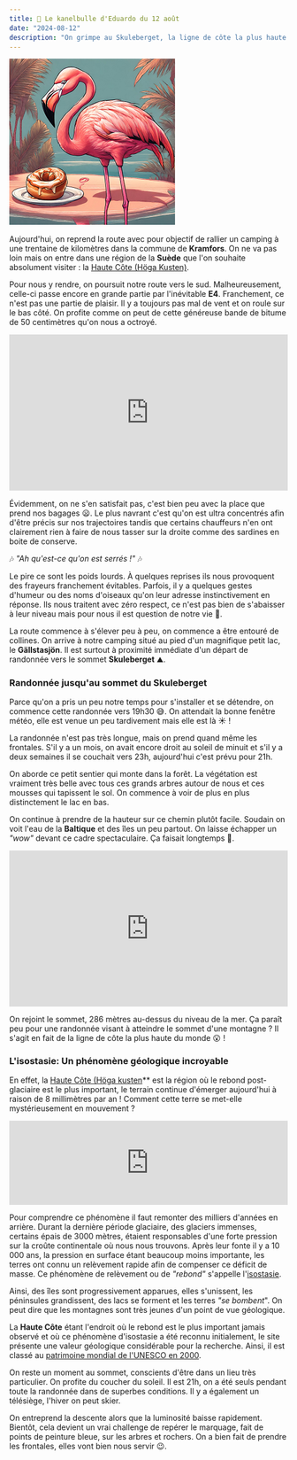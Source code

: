 ```yaml
---
title: 🥮 Le kanelbulle d'Eduardo du 12 août
date: "2024-08-12"
description: "On grimpe au Skuleberget, la ligne de côte la plus haute du monde !"
---
```


![Kanelbullar d'Eduardo](../kanelbullar_eduardo.png)

Aujourd'hui, on reprend la route avec pour objectif de rallier un camping à une trentaine de kilomètres dans la commune de **Kramfors**. On ne va pas loin mais on entre dans une région de la **Suède** que l'on souhaite absolument visiter : la [Haute Côte (Höga Kusten)](https://www.hogakusten.com/en).

Pour nous y rendre, on poursuit notre route vers le sud. Malheureusement, celle-ci passe encore en grande partie par l'inévitable **E4**. Franchement, ce n'est pas une partie de plaisir. Il y a toujours pas mal de vent et on roule sur le bas côté. On profite comme on peut de cette généreuse bande de bitume de 50 centimètres qu'on nous a octroyé. 

<div style="width: 100%; height: 0; position: relative; padding-bottom: 56%;"><iframe src="https://giphy.com/embed/eXUEJIGa2BXWjh8q6l" style="top: 0; left: 0; width: 100%; height: 100%; position: absolute; border: 0;" allowfullscreen scrolling="no" allow="encrypted-media;" class="giphy-embed"></iframe></div>

Évidemment, on ne s'en satisfait pas, c'est bien peu avec la place que prend nos bagages 😦. Le plus navrant c'est qu'on est ultra concentrés afin d'être précis sur nos trajectoires tandis que certains chauffeurs n'en ont clairement rien à faire de nous tasser sur la droite comme des sardines en boite de conserve. 

🎶 *"Ah qu'est-ce qu'on est serrés !"* 🎶

Le pire ce sont les poids lourds. À quelques reprises ils nous provoquent des frayeurs franchement évitables. Parfois, il y a quelques gestes d'humeur ou des noms d'oiseaux qu'on leur adresse instinctivement en réponse. Ils nous traitent avec zéro respect, ce n'est pas bien de s'abaisser à leur niveau mais pour nous il est question de notre vie 🤬. 

La route commence à s'élever peu à peu, on commence a être entouré de collines. On arrive à notre camping situé au pied d'un magnifique petit lac, le **Gällstasjön**. Il est surtout à proximité immédiate d'un départ de randonnée vers le sommet **Skuleberget** ⛰️.

### Randonnée jusqu'au sommet du Skuleberget

Parce qu'on a pris un peu notre temps pour s'installer et se détendre, on commence cette randonnée vers 19h30 😅. On attendait la bonne fenêtre météo, elle est venue un peu tardivement mais elle est là ☀️ !

La randonnée n'est pas très longue, mais on prend quand même les frontales. S'il y a un mois, on avait encore droit au soleil de minuit et s'il y a deux semaines il se couchait vers 23h, aujourd'hui c'est prévu pour 21h. 

On aborde ce petit sentier qui monte dans la forêt. La végétation est vraiment très belle avec tous ces grands arbres autour de nous et ces mousses qui tapissent le sol. On commence à voir de plus en plus distinctement le lac en bas. 

On continue à prendre de la hauteur sur ce chemin plutôt facile. Soudain on voit l'eau de la **Baltique** et des îles un peu partout. On laisse échapper un *"wow"* devant ce cadre spectaculaire. Ça faisait longtemps 🤩.

<div style="width: 100%; height: 0; position: relative; padding-bottom: 56%;"><iframe src="https://giphy.com/embed/wXnmM6hHFtz3IulO36" style="top: 0; left: 0; width: 100%; height: 100%; position: absolute; border: 0;" allowfullscreen scrolling="no" allow="encrypted-media;" class="giphy-embed"></iframe></div>

On rejoint le sommet, 286 mètres au-dessus du niveau de la mer. Ça paraît peu pour une randonnée visant à atteindre le sommet d'une montagne ? Il s'agit en fait de la ligne de côte la plus haute du monde 😮 !

### L'isostasie: Un phénomène géologique incroyable

En effet, la [Haute Côte (Höga kusten](https://visitsweden.fr/destinations/nord-de-la-suede/angermanland/la-haute-cote/)** est la région où le rebond post-glaciaire est le plus important, le terrain continue d'émerger aujourd'hui à raison de 8 millimètres par an ! Comment cette terre se met-elle mystérieusement en mouvement ? 

<div style="left: 0; width: 100%; height: 152px; position: relative;"><iframe src="https://open.spotify.com/embed/track/50JK22El2PTIzZBU2liLDI?utm_source=oembed" style="top: 0; left: 0; width: 100%; height: 100%; position: absolute; border: 0;" allowfullscreen allow="clipboard-write; encrypted-media; fullscreen; picture-in-picture;"></iframe></div>

Pour comprendre ce phénomène il faut remonter des milliers d'années en arrière. Durant la dernière période glaciaire, des glaciers immenses, certains épais de 3000 mètres, étaient responsables d'une forte pression sur la croûte continentale où nous nous trouvons. Après leur fonte il y a 10 000 ans, la pression en surface étant beaucoup moins importante, les terres ont connu un relèvement rapide afin de compenser ce déficit de masse. Ce phénomène de relèvement ou de *"rebond"* s'appelle l'[isostasie](https://fr.m.wikipedia.org/wiki/Isostasie).

Ainsi, des îles sont progressivement apparues, elles s'unissent, les péninsules grandissent, des lacs se forment et les terres *"se bombent*". On peut dire que les montagnes sont très jeunes d'un point de vue géologique.

La **Haute Côte** étant l'endroit où le rebond est le plus important jamais observé et où ce phénomène d'isostasie a été reconnu initialement, le site présente une valeur géologique considérable pour la recherche. Ainsi, il est classé au [patrimoine mondial de l'UNESCO en 2000](https://whc.unesco.org/fr/list/898/).

On reste un moment au sommet, conscients d'être dans un lieu très particulier. On profite du coucher du soleil. Il est 21h, on a été seuls pendant toute la randonnée dans de superbes conditions. Il y a également un télésiège, l'hiver on peut skier. 

On entreprend la descente alors que la luminosité baisse rapidement. Bientôt, cela devient un vrai challenge de repérer le marquage, fait de points de peinture bleue, sur les arbres et rochers. On a bien fait de prendre les frontales, elles vont bien nous servir 😉.